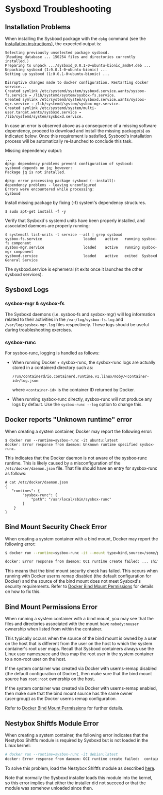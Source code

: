 Sysboxd Troubleshooting
========================

## Installation Problems

When installing the Sysboxd package with the `dpkg` command
(see the [Installation instructions](../README.md#installation)), the expected output is:

```
Selecting previously unselected package sysboxd.
(Reading database ... 150254 files and directories currently installed.)
Preparing to unpack .../sysboxd_0.0.1-0~ubuntu-bionic_amd64.deb ...
Unpacking sysboxd (1:0.0.1-0~ubuntu-bionic) ...
Setting up sysboxd (1:0.0.1-0~ubuntu-bionic) ...

Disruptive changes made to docker configuration. Restarting docker service...
Created symlink /etc/systemd/system/sysboxd.service.wants/sysbox-fs.service → /lib/systemd/system/sysbox-fs.service.
Created symlink /etc/systemd/system/sysboxd.service.wants/sysbox-mgr.service → /lib/systemd/system/sysbox-mgr.service.
Created symlink /etc/systemd/system/multi-user.target.wants/sysboxd.service → /lib/systemd/system/sysboxd.service.
```

In case an error is observed above as a consequence of a missing
software dependency, proceed to download and install the missing
package(s) as indicated below. Once this requirement is satisfied,
Sysboxd's installation process will be automatically re-launched to
conclude this task.

Missing dependency output:

```
...
dpkg: dependency problems prevent configuration of sysboxd:
sysboxd depends on jq; however:
Package jq is not installed.

dpkg: error processing package sysboxd (--install):
dependency problems - leaving unconfigured
Errors were encountered while processing:
sysboxd
```

Install missing package by fixing (-f) system's dependency structures.

```
$ sudo apt-get install -f -y
```

Verify that Sysboxd's systemd units have been properly installed, and
associated daemons are properly running:

```
$ systemctl list-units -t service --all | grep sysboxd
sysbox-fs.service                   loaded    active   running sysbox-fs component
sysbox-mgr.service                  loaded    active   running sysbox-mgr component
sysboxd.service                     loaded    active   exited  Sysboxd General Service
```

The sysboxd.service is ephemeral (it exits once it launches the other sysboxd services).

## Sysboxd Logs

### sysbox-mgr & sysbox-fs

The Sysboxd daemons (i.e. sysbox-fs and sysbox-mgr) will log
information related to their activities in the
`/var/log/sysbox-fs.log` and `/var/log/sysbox-mgr.log` files
respectively. These logs should be useful during troubleshooting
exercises.

### sysbox-runc

For sysbox-runc, logging is handled as follows:

* When running Docker + sysbox-runc, the sysbox-runc logs are actually stored in
  a containerd directory such as:

  `/run/containerd/io.containerd.runtime.v1.linux/moby/<container-id>/log.json`

  where `<container-id>` is the container ID returned by Docker.

* When running sysbox-runc directly, sysbox-runc will not produce any logs by default.
  Use the `sysbox-runc --log` option to change this.

## Docker reports "Unknown runtime" error

When creating a system container, Docker may report the following error:

```
$ docker run --runtime=sysbox-runc -it ubuntu:latest
docker: Error response from daemon: Unknown runtime specified sysbox-runc.
```

This indicates that the Docker daemon is not aware of the sysbox-runc
runtime. This is likely caused by a misconfiguration of the
`/etc/docker/daemon.json` file. That file should have an entry for
sysbox-runc as follows:

```
# cat /etc/docker/daemon.json
{
   "runtimes": {
        "sysbox-runc": {
            "path": "/usr/local/sbin/sysbox-runc"
        }
    }
}
```

## Bind Mount Security Check Error

When creating a system container with a bind mount, Docker may report the following error:

```bash
$ docker run --runtime=sysbox-runc -it --mount type=bind,source=/some/path,target=/mnt/path debian:latest

docker: Error response from daemon: OCI runtime create failed: ... shiftfs mountpoint security check failed: path /some/path is not exclusively accessible to the root user or group ...
```

This means that the bind mount security check has failed. This occurs when running with Docker
userns remap disabled (the default configuration for Docker) and the source of the bind
mount does not meet Sysboxd's security requirements. Refer to [Docker Bind Mount Permissions](usage.md#docker-bind-mount-permissions)
for details on how to fix this.

## Bind Mount Permissions Error

When running a system container with a bind mount, you may see that
the files and directories associated with the mount have
`nobody:nouser` ownership when listed from within the container.

This typically occurs when the source of the bind mount is owned by a
user on the host that is different from the user on the host to which
the system container's root user maps. Recall that Sysboxd containers
always use the Linux user namespace and thus map the root user in the
system container to a non-root user on the host.

If the system container was created via Docker with userns-remap
disabled (the default configuration of Docker), then make sure that
the bind mount source has `root:root` ownership on the host.

If the system container was created via Docker with userns-remap
enabled, then make sure that the bind mount source has the same owner
(user:group) as the Docker userns remap configuration.

Refer to [Docker Bind Mount Permissions](usage.md#docker-bind-mount-permissions) for further
details.

## Nestybox Shiftfs Module Error

When creating a system container, the following error indicates that
the Nestybox Shiftfs module is required by Sysboxd but is not loaded
in the Linux kernel:

```bash
# docker run --runtime=sysbox-runc -it debian:latest
docker: Error response from daemon: OCI runtime create failed:  container requires uid shifting but error was found: nbox_shiftfs module is not loaded in the kernel
```

To solve this problem, load the Nestybox Shiftfs module as described [here](https://github.com/nestybox/nbox-shiftfs-external).

Note that normally the Sysboxd installer loads this module into the
kernel, so this error implies that either the installer did not
succeed or that the module was somehow unloaded since then.
